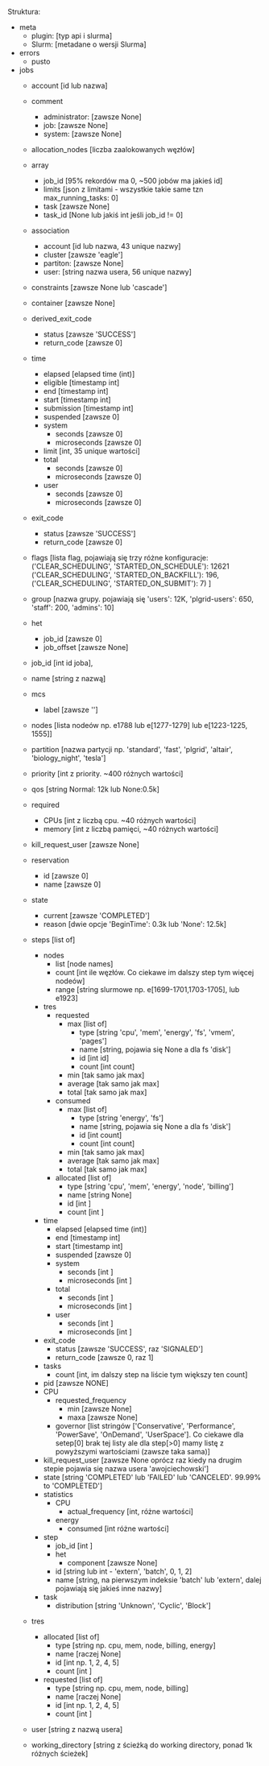 Struktura:

- meta  
    - plugin: [typ api i slurma]  
    - Slurm: [metadane o wersji Slurma]  
- errors  
    - pusto  
- jobs   
    - account [id lub nazwa]
    - comment  
        - administrator: [zawsze None]  
        - job: [zawsze None]  
        - system: [zawsze None]  
    - allocation_nodes [liczba zaalokowanych węzłów]  
    - array  
        - job_id [95% rekordów ma 0, ~500 jobów ma jakieś id]   
        - limits  [json z limitami - wszystkie takie same tzn max_running_tasks: 0]  
        - task  [zawsze None]  
        - task_id [None lub jakiś int jeśli job_id != 0]  
    - association  
        - account [id lub nazwa, 43 unique nazwy]  
        - cluster [zawsze 'eagle']  
        - partiton: [zawsze None]  
        - user: [string nazwa usera, 56 unique nazwy]  
    - constraints [zawsze None lub 'cascade']  
    - container [zawsze None]  
    - derived_exit_code 
        - status [zawsze 'SUCCESS']
        - return_code  [zawsze 0]  
    - time 
        - elapsed [elapsed time (int)]
        - eligible [timestamp int]
        - end [timestamp int]
        - start [timestamp int] 
        - submission [timestamp int]  
        - suspended [zawsze 0]
        - system  
            - seconds [zawsze 0]
            - microseconds [zawsze 0]
        - limit [int, 35 unique wartości]  
        - total  
            - seconds [zawsze 0]  
            - microseconds [zawsze 0]
        - user  
            - seconds [zawsze 0]  
            - microseconds [zawsze 0]  
    - exit_code 
        - status [zawsze 'SUCCESS']
        - return_code  [zawsze 0]  
    - flags [lista flag, pojawiają się trzy różne konfiguracje: ('CLEAR_SCHEDULING', 'STARTED_ON_SCHEDULE'): 12621 
            ('CLEAR_SCHEDULING', 'STARTED_ON_BACKFILL'): 196, ('CLEAR_SCHEDULING', 'STARTED_ON_SUBMIT'): 7)
            ]
    - group [nazwa grupy. pojawiają się 'users': 12K, 'plgrid-users': 650, 'staff': 200, 'admins': 10]  
    - het  
        - job_id [zawsze 0]
        - job_offset [zawsze None]  
    - job_id [int id joba],
    - name [string z nazwą]
    - mcs
        - label [zawsze '']
    - nodes [lista nodeów np. e1788 lub e[1277-1279] lub e[1223-1225, 1555]]
    - partition [nazwa partycji np. 'standard', 'fast', 'plgrid', 'altair', 'biology_night', 'tesla']
    - priority [int z priority. ~400 różnych wartości]  
    - qos [string Normal: 12k lub None:0.5k]  
    - required
        - CPUs [int z liczbą cpu. ~40 różnych wartości]
        - memory [int z liczbą pamięci, ~40 różnych wartości]
    - kill_request_user [zawsze None]
    - reservation  
        - id [zawsze 0]
        - name [zawsze 0]  
    - state  
        - current [zawsze 'COMPLETED']
        - reason [dwie opcje 'BeginTime': 0.3k lub 'None': 12.5k]
    - steps 
        [list of]
        - nodes
            - list [node names]
            - count [int ile węzłów. Co ciekawe im dalszy step tym więcej nodeów]
            - range [string slurmowe np. e[1699-1701,1703-1705], lub e1923]
        - tres 
            - requested
                - max
                    [list of]
                    - type [string 'cpu', 'mem', 'energy', 'fs', 'vmem', 'pages']
                    - name [string, pojawia się None a dla fs 'disk']
                    - id [int id]
                    - count [int count]
                - min [tak samo jak max]
                - average [tak samo jak max]
                - total [tak samo jak max]
            - consumed 
                - max
                    [list of]
                    - type [string 'energy', 'fs']
                    - name [string, pojawia się None a dla fs 'disk']
                    - id [int count]
                    - count [int count]
                - min [tak samo jak max]
                - average [tak samo jak max]
                - total [tak samo jak max]
            - allocated 
                [list of]
                - type [string 'cpu', 'mem', 'energy', 'node', 'billing']
                - name [string None]
                - id [int ]
                - count [int ]
        - time
            - elapsed [elapsed time (int)]
            - end [timestamp int]
            - start [timestamp int]  
            - suspended [zawsze 0]
            - system  
                - seconds [int ]
                - microseconds [int ]
            - total  
                - seconds [int ]  
                - microseconds [int ]
            - user  
                - seconds [int ]  
                - microseconds [int ]  
        - exit_code
            - status [zawsze 'SUCCESS', raz 'SIGNALED']
            - return_code [zawsze 0, raz 1]
        - tasks
            - count [int, im dalszy step na liście tym większy ten count]
        - pid [zawsze NONE]
        - CPU
            - requested_frequency
                - min [zawsze None]
                - maxa [zawsze None]
            - governor [list stringów ['Conservative', 'Performance', 'PowerSave', 'OnDemand', 'UserSpace']. Co ciekawe
                        dla setep[0] brak tej listy ale dla step[>0] mamy listę z powyższymi wartościami (zawsze taka sama)]
        - kill_request_user [zawsze None oprócz raz kiedy na drugim stepie pojawia się nazwa usera 'awojciechowski']
        - state [string 'COMPLETED' lub 'FAILED' lub 'CANCELED'. 99.99% to 'COMPLETED']
        - statistics
            - CPU
                - actual_frequency [int, różne wartości]
            - energy
                - consumed [int różne wartości]
        - step
            - job_id [int ]
            - het
                - component [zawsze None]
            - id [string lub int - 'extern', 'batch', 0, 1, 2]
            - name [string, na pierwszym indeksie 'batch' lub 'extern', dalej pojawiają się jakieś inne nazwy]
        - task
            - distribution [string 'Unknown', 'Cyclic', 'Block']

    - tres
        - allocated 
            [list of]
            - type [string np. cpu, mem, node, billing, energy]
            - name [raczej None]
            - id [int np. 1, 2, 4, 5]
            - count [int ]
        - requested
            [list of]
            - type [string np. cpu, mem, node, billing]
            - name [raczej None]
            - id [int np. 1, 2, 4, 5]
            - count [int ]
    - user [string z nazwą usera]
    - working_directory [string z ścieżką do working directory, ponad 1k różnych ścieżek]


